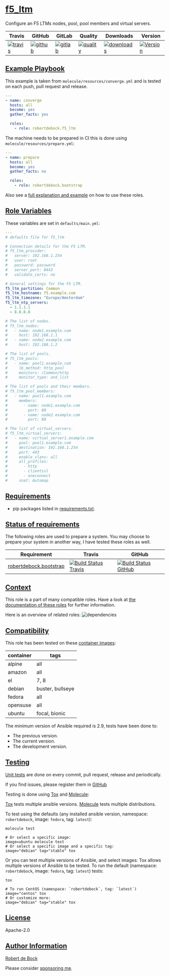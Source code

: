 # [f5_ltm](#f5_ltm)

Configure an F5 LTMs nodes, pool, pool members and virtual servers.

|Travis|GitHub|GitLab|Quality|Downloads|Version|
|------|------|------|-------|---------|-------|
|[![travis](https://travis-ci.com/robertdebock/ansible-role-f5_ltm.svg?branch=master)](https://travis-ci.com/robertdebock/ansible-role-f5_ltm)|[![github](https://github.com/robertdebock/ansible-role-f5_ltm/workflows/Ansible%20Molecule/badge.svg)](https://github.com/robertdebock/ansible-role-f5_ltm/actions)|[![gitlab](https://gitlab.com/robertdebock/ansible-role-f5_ltm/badges/master/pipeline.svg)](https://gitlab.com/robertdebock/ansible-role-f5_ltm)|[![quality](https://img.shields.io/ansible/quality/43521)](https://galaxy.ansible.com/robertdebock/f5_ltm)|[![downloads](https://img.shields.io/ansible/role/d/43521)](https://galaxy.ansible.com/robertdebock/f5_ltm)|[![Version](https://img.shields.io/github/release/robertdebock/ansible-role-f5_ltm.svg)](https://github.com/robertdebock/ansible-role-f5_ltm/releases/)|

## [Example Playbook](#example-playbook)

This example is taken from `molecule/resources/converge.yml` and is tested on each push, pull request and release.
```yaml
---
- name: converge
  hosts: all
  become: yes
  gather_facts: yes

  roles:
    - role: robertdebock.f5_ltm
```

The machine needs to be prepared in CI this is done using `molecule/resources/prepare.yml`:
```yaml
---
- name: prepare
  hosts: all
  become: yes
  gather_facts: no

  roles:
    - role: robertdebock.bootstrap
```

Also see a [full explanation and example](https://robertdebock.nl/how-to-use-these-roles.html) on how to use these roles.

## [Role Variables](#role-variables)

These variables are set in `defaults/main.yml`:
```yaml
---
# defaults file for f5_ltm

# Connection details for the F5 LTM.
# f5_ltm_provider:
#   server: 192.168.1.254
#   user: root
#   password: password
#   server_port: 8443
#   validate_certs: no

# General settings for the F5 LTM.
f5_ltm_partition: Common
f5_ltm_hostname: f5.example.com
f5_ltm_timezone: "Europe/Amsterdam"
f5_ltm_ntp_servers:
  - 1.1.1.1
  - 8.8.8.8

# The list of nodes.
# f5_ltm_nodes:
#   - name: node1.example.com
#     host: 192.168.1.1
#   - name: node2.example.com
#     host: 192.168.1.2

# The list of pools.
# f5_ltm_pools:
#   - name: pool1.example.com
#     lb_method: http_pool
#     monitors: /Common/http
#     monitor_type: and_list

# The list of pools and their members.
# f5_ltm_pool_members:
#   - name: pool1.example.com
#     members:
#       - name: node1.example.com
#         port: 80
#       - name: node2.example.com
#         port: 80

# The list of virtual_servers.
# f5_ltm_virtual_servers:
#   - name: virtual_server1.example.com
#     pool: pool1.example.com
#     destination: 192.168.1.254
#     port: 443
#     enable_vlans: all
#     all_profiles:
#       - http
#       - clientssl
#       - oneconnect
#     snat: Automap
```

## [Requirements](#requirements)

- pip packages listed in [requirements.txt](https://github.com/robertdebock/ansible-role-f5_ltm/blob/master/requirements.txt).

## [Status of requirements](#status-of-requirements)

The following roles are used to prepare a system. You may choose to prepare your system in another way, I have tested these roles as well.

| Requirement | Travis | GitHub |
|-------------|--------|--------|
| [robertdebock.bootstrap](https://galaxy.ansible.com/robertdebock/bootstrap) | [![Build Status Travis](https://travis-ci.com/robertdebock/ansible-role-bootstrap.svg?branch=master)](https://travis-ci.com/robertdebock/ansible-role-bootstrap) | [![Build Status GitHub](https://github.com/robertdebock/ansible-role-bootstrap/workflows/Ansible%20Molecule/badge.svg)](https://github.com/robertdebock/ansible-role-bootstrap/actions) |

## [Context](#context)

This role is a part of many compatible roles. Have a look at [the documentation of these roles](https://robertdebock.nl/) for further information.

Here is an overview of related roles:
![dependencies](https://raw.githubusercontent.com/robertdebock/drawings/artifacts/f5_ltm.png "Dependency")

## [Compatibility](#compatibility)

This role has been tested on these [container images](https://hub.docker.com/u/robertdebock):

|container|tags|
|---------|----|
|alpine|all|
|amazon|all|
|el|7, 8|
|debian|buster, bullseye|
|fedora|all|
|opensuse|all|
|ubuntu|focal, bionic|

The minimum version of Ansible required is 2.9, tests have been done to:

- The previous version.
- The current version.
- The development version.



## [Testing](#testing)

[Unit tests](https://travis-ci.com/robertdebock/ansible-role-f5_ltm) are done on every commit, pull request, release and periodically.

If you find issues, please register them in [GitHub](https://github.com/robertdebock/ansible-role-f5_ltm/issues)

Testing is done using [Tox](https://tox.readthedocs.io/en/latest/) and [Molecule](https://github.com/ansible/molecule):

[Tox](https://tox.readthedocs.io/en/latest/) tests multiple ansible versions.
[Molecule](https://github.com/ansible/molecule) tests multiple distributions.

To test using the defaults (any installed ansible version, namespace: `robertdebock`, image: `fedora`, tag: `latest`):

```
molecule test

# Or select a specific image:
image=ubuntu molecule test
# Or select a specific image and a specific tag:
image="debian" tag="stable" tox
```

Or you can test multiple versions of Ansible, and select images:
Tox allows multiple versions of Ansible to be tested. To run the default (namespace: `robertdebock`, image: `fedora`, tag: `latest`) tests:

```
tox

# To run CentOS (namespace: `robertdebock`, tag: `latest`)
image="centos" tox
# Or customize more:
image="debian" tag="stable" tox
```

## [License](#license)

Apache-2.0


## [Author Information](#author-information)

[Robert de Bock](https://robertdebock.nl/)

Please consider [sponsoring me](https://github.com/sponsors/robertdebock).
